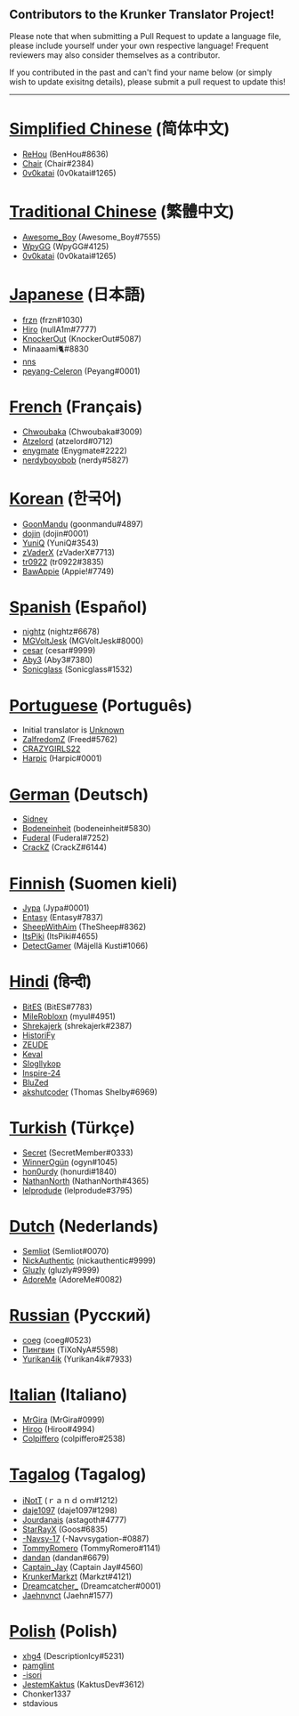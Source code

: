 ## Contributors to the Krunker Translator Project!

Please note that when submitting a Pull Request to update a language file, please include yourself under your own respective language! Frequent reviewers may also consider themselves as a contributor.

If you contributed in the past and can't find your name below (or simply wish to update exisitng details), please submit a pull request to update this!

------

# [Simplified Chinese](https://github.com/mty22/krunker.io-translations/blob/main/zh.js) (简体中文)
* [ReHou](https://krunker.io/social.html?p=profile&q=ReHou) (BenHou#8636)
* [Chair](https://krunker.io/social.html?p=profile&q=AnimeWeebTrash) (Chair#2384)
* [0v0katai](https://krunker.io/social.html?p=profile&q=0v0katai) (0v0katai#1265)

# [Traditional Chinese](https://github.com/mty22/krunker.io-translations/blob/main/zhtr.js) (繁體中文)
* [Awesome_Boy](https://krunker.io/social.html?p=profile&q=Awesome_Boy) (Awesome_Boy#7555)
* [WpyGG](https://krunker.io/social.html?p=profile&q=WpyGG) (WpyGG#4125)
* [0v0katai](https://krunker.io/social.html?p=profile&q=0v0katai) (0v0katai#1265)

# [Japanese](https://github.com/mty22/krunker.io-translations/blob/main/jp.js) (日本語)
* [frzn](https://krunker.io/social.html?p=frzn) (frzn#1030)
* [Hiro](https://krunker.io/social.html?p=Hiro527) (nullA1m#7777)
* [KnockerOut](https://krunker.io/social.html?p=profile&q=KnockerOut) (KnockerOut#5087)
* Minaaami🐈#8830
* [nns](https://krunker.io/social.html?p=profile&q=nns__Twitch)
* [peyang-Celeron](https://krunker.io/social.html?p=peyang) (Peyang#0001)

# [French](https://github.com/mty22/krunker.io-translations/blob/main/fr.js) (Français)
* [Chwoubaka](https://krunker.io/social.html?p=Chwoubaka) (Chwoubaka#3009)
* [Atzelord](https://krunker.io/social.html?p=profile&q=Atzelord) (atzelord#0712)
* [enygmate](https://krunker.io/social.html?p=enygmate) (Enygmate#2222)
* [nerdyboyobob](https://krunker.io/social.html?p=profile&q=nerdyboyobob) (nerdy#5827)

# [Korean](https://github.com/mty22/krunker.io-translations/blob/main/kr.js) (한국어)
* [GoonMandu](https://krunker.io/social.html?p=GoonMandu) (goonmandu#4897)
* [dojin](https://krunker.io/social.html?p=profile&q=dojin.) (dojin#0001)
* [YuniQ](https://krunker.io/social.html?p=profile&q=YuniQ) (YuniQ#3543)
* [zVaderX](https://krunker.io/social.html?p=profile&q=zVaderX) (zVaderX#7713)
* [tr0922](https://krunker.io/social.html?p=profile&q=tr0922) (tr0922#3835)
* [BawAppie](https://krunker.io/social.html?p=profile&q=BawAppie) (Appie!#7749)

# [Spanish](https://github.com/mty22/krunker.io-translations/blob/main/es.js) (Español)
* [nightz](https://krunker.io/social.html?p=profile&q=xlNightmare) (nightz#6678)
* [MGVoltJesk](https://krunker.io/social.html?p=profile&q=MGVoltJesk) (MGVoltJesk#8000)
* [cesar](https://krunker.io/social.html?p=profile&q=AMOLAPIJA) (cesar#9999)
* [Aby3](https://krunker.io/social.html?p=profile&q=Aby3) (Aby3#7380)
* [Sonicglass](https://krunker.io/social.html?p=profile&q=Sonicglass) (Sonicglass#1532)

# [Portuguese](https://github.com/mty22/krunker.io-translations/blob/main/pr.js) (Português)
* Initial translator is [Unknown](https://c8.idle.host/sadpepe.png)
* [ZalfredomZ](https://krunker.io/social.html?p=profile&q=ZalfredomZ) (Freed#5762)
* [CRAZYGIRLS22](https://github.com/CRAZYGIRLS22)
* [Harpic](https://krunker.io/social.html?p=profile&q=Harpic) (Harpic#0001)

# [German](https://github.com/mty22/krunker.io-translations/blob/main/de.js) (Deutsch)
* [Sidney](https://krunker.io/social.html?p=profile&q=Sidney)
* [Bodeneinheit](https://krunker.io/social.html?p=profile&q=Bodeneinheit) (bodeneinheit#5830)
* [Fuderal](https://krunker.io/social.html?p=profile&q=zzzrobinzzz) (Fuderal#7252)
* [CrackZ](https://krunker.io/social.html?p=profile&q=CrackZ) (CrackZ#6144)

# [Finnish](https://github.com/mty22/krunker.io-translations/blob/main/fi.js) (Suomen kieli)
* [Jypa](https://krunker.io/social.html?p=profile&q=Jypa) (Jypa#0001)
* [Entasy](https://krunker.io/social.html?p=profile&q=Entasy) (Entasy#7837)
* [SheepWithAim](https://krunker.io/social.html?p=profile&q=SheepWithAim) (TheSheep#8362)
* [ItsPiki](https://krunker.io/social.html?p=profile&q=ItsPiki) (ItsPiki#4655)
* [DetectGamer](https://krunker.io/social.html?p=profile&q=DetectGamer) (Mäjellä Kusti#1066)

# [Hindi](https://github.com/mty22/krunker.io-translations/blob/main/hi.js) (हिन्दी)
* [BitES](https://krunker.io/social.html?p=profile&q=BitES) (BitES#7783)
* [MileRobloxn](https://krunker.io/social.html?p=profile&q=milethebot) (myul#4951)
* [Shrekajerk](https://krunker.io/social.html?p=profile&q=le_hem) (shrekajerk#2387)
* [HistoriFy](https://krunker.io/social.html?p=profile&q=HistoriFy)
* [ZEUDE](https://krunker.io/social.html?p=profile&q=zeude)
* [Keval](https://krunker.io/social.html?p=profile&q=TheDevKeval)
* [Slogllykop](https://krunker.io/social.html?p=profile&q=slogllykop)
* [Inspire-24](https://krunker.io/social.html?p=profile&q=DADDY_AWM)
* [BluZed](https://krunker.io/social.html?p=profile&q=BluZed)
* [akshutcoder](https://krunker.io/social.html?p=profile&q=akshutcoder) (Thomas Shelby#6969)

# [Turkish](https://github.com/mty22/krunker.io-translations/blob/main/tr.js) (Türkçe)
* [Secret](https://krunker.io/social.html?p=profile&q=Secret) (SecretMember#0333)
* [WinnerOgün](https://krunker.io/social.html?p=profile&q=Winner_Ogün) (ogyn#1045)
* [hon0urdy](https://krunker.io/social.html?p=profile&q=onurongunnn) (honurdi#1840)
* [NathanNorth](https://krunker.io/social.html?p=profile&q=Axima) (NathanNorth#4365)
* [lelprodude](https://krunker.io/social.html?p=profile&q=lelprodude) (lelprodude#3795)

# [Dutch](https://github.com/mty22/krunker.io-translations/blob/main/fi.js) (Nederlands)
* [Semliot](https://krunker.io/social.html?p=profile&q=Semliot) (Semliot#0070)
* [NickAuthentic](https://krunker.io/social.html?p=profile&q=NickAuthentic) (nickauthentic#9999)
* [Gluzly](https://krunker.io/social.html?p=profile&q=Gluzly) (gluzly#9999)
* [AdoreMe](https://krunker.io/social.html?p=profile&q=AdoreMe) (AdoreMe#0082)

# [Russian](https://github.com/mty22/krunker.io-translations/blob/main/ru.js) (Русский)
* [coeg](https://krunker.io/social.html?p=profile&q=coeg%E2%A0%80%E2%A0%80) (coeg#0523)
* [Пингвин](https://krunker.io/social.html?p=profile&q=%D0%9F%D0%B8%D0%BD%D0%B3%D0%B2%D0%B8%D0%BD) (TiXoNyA#5598)
* [Yurikan4ik](https://krunker.io/social.html?p=profile&q=Yurikan4ik) (Yurikan4ik#7933)

# [Italian](https://github.com/mty22/krunker.io-translations/blob/main/it.js) (Italiano)
* [MrGira](https://krunker.io/social.html?p=profile&q=MrGira) (MrGira#0999)
* [Hiroo](https://krunker.io/social.html?p=profile&q=Hiroo%2E) (Hiroo#4994)
* [Colpiffero](https://krunker.io/social.html?p=profile&q=colpiffero) (colpiffero#2538)

# [Tagalog](https://github.com/mty22/krunker.io-translations/blob/main/it.js) (Tagalog)
* [iNotT](https://krunker.io/social.html?p=profile&q=iNotT) (ｒａｎｄｏｍ#1212)
* [daje1097](https://krunker.io/social.html?p=profile&q=daje1097) (daje1097#1298)
* [Jourdanais](https://krunker.io/social.html?p=profile&q=Jourdanais) (astagoth#4777)
* [StarRayX](https://krunker.io/social.html?p=profile&q=StarRayX) (Goos#6835)
* [-Navsy-17](https://krunker.io/social.html?p=profile&q=-Navsy-17) (-Navvsygation-#0887)
* [TommyRomero](https://krunker.io/social.html?p=profile&q=TommyRomero) (TommyRomero#1141)
* [dandan](https://krunker.io/social.html?p=profile&q=DAndanDAn10) (dandan#6679)
* [Captain_Jay](https://krunker.io/social.html?p=profile&q=Captain_Jay) (Captain Jay#4560)
* [KrunkerMarkzt](https://krunker.io/social.html?p=profile&q=KrunkerMarkzt) (Markzt#4121)
* [Dreamcatcher_](https://krunker.io/social.html?p=profile&q=Dreamcatcher_) (Dreamcatcher#0001)
* [Jaehnvnct](https://krunker.io/social.html?p=profile&q=Jaehnout) (Jaehn#1577) 

# [Polish](https://github.com/mty22/krunker.io-translations/blob/main/pl.js) (Polish)
* [xhg4](https://krunker.io/social.html?p=profile&q=xhg4) (DescriptionIcy#5231)
* [pamglint](https://krunker.io/social.html?p=profile&q=pamglint)
* [-isori](https://krunker.io/social.html?p=profile&q=-Isori)
* [JestemKaktus](https://krunker.io/social.html?p=profile&q=JestemKaktus) (KaktusDev#3612)
* Chonker1337
* stdavious
